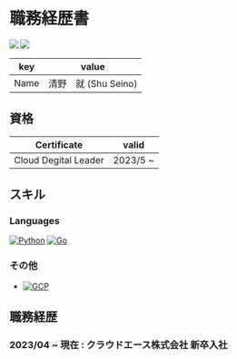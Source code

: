 # 職務経歴書
<!--   <img align="left" src="https://github-readme-stats.vercel.app/api?username=Shu-Seino&show_icons=true&theme=radical&count_private=true" /> -->  
<a href="https://github.com/anuraghazra/github-readme-stats">
  <img align="left" src="https://github-readme-stats.vercel.app/api/top-langs/?username=Shu-Seino&theme=vue-dark&count_private=true" />
</a>
<a href="https://github.com/anuraghazra/github-readme-stats">
  <img align="left" src="https://github-readme-stats.vercel.app/api?username=Shu-Seino&theme=vue-dark&count_private=true&show_icons=true" />
</a>

<br>  

|key|value|
|---|-----|
|Name|清野　就 (Shu Seino)|

## 資格
|Certificate|valid|
|---|---|
|Cloud Degital Leader|2023/5 ~ |


## スキル
### Languages
[![Python](https://img.shields.io/badge/python-black?style=for-the-badge&logo=python)](https://github.com/Shu-Seino)
[![Go](https://img.shields.io/badge/go-black?style=for-the-badge&logo=go)](https://github.com/Shu-Seino)


### その他

- [![GCP](https://img.shields.io/badge/GCP-lack?style=for-the-badge&logo=GCP)](https://github.com/Shu-Seino)

## 職務経歴

### 2023/04 ~ 現在 : クラウドエース株式会社 新卒入社



<!--
**Shu-Seino/Shu-Seino** is a ✨ _special_ ✨ repository because its `README.md` (this file) appears on your GitHub profile.

Here are some ideas to get you started:

- 🔭 I’m currently working on ...
- 🌱 I’m currently learning ...
- 👯 I’m looking to collaborate on ...
- 🤔 I’m looking for help with ...
- 💬 Ask me about ...
- 📫 How to reach me: ...
- 😄 Pronouns: ...
- ⚡ Fun fact: ...
-->
